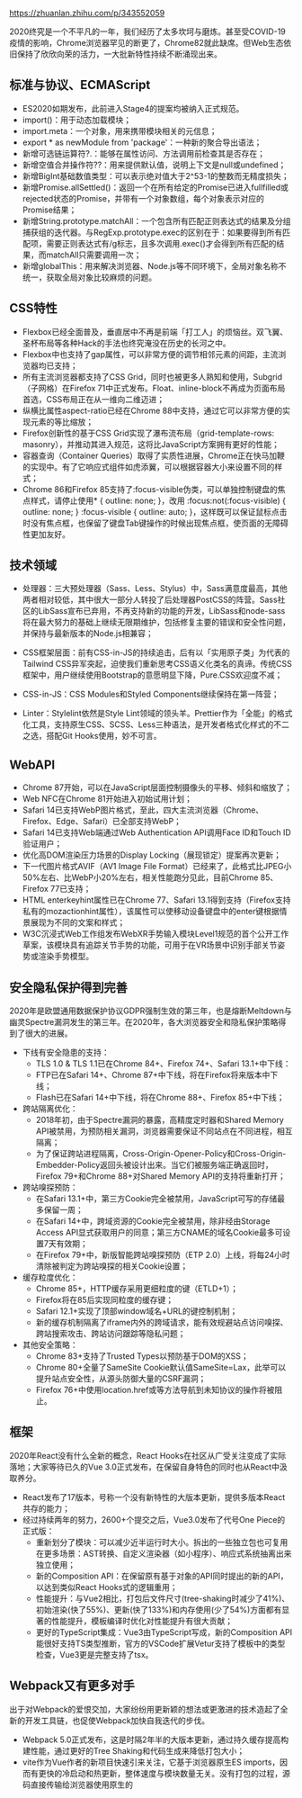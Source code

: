 https://zhuanlan.zhihu.com/p/343552059

2020终究是一个不平凡的一年，我们经历了太多坎坷与磨炼。甚至受COVID-19疫情的影响，Chrome浏览器罕见的断更了，Chrome82就此缺席。但Web生态依旧保持了欣欣向荣的活力，一大批新特性持续不断涌现出来。

## 标准与协议、ECMAScript

- ES2020如期发布，此前进入Stage4的提案均被纳入正式规范。
- import()：用于动态加载模块；
- import.meta：一个对象，用来携带模块相关的元信息；
- export * as newModule from 'package'：一种新的聚合导出语法；
- 新增可选链运算符?.：能够在属性访问、方法调用前检查其是否存在；
- 新增空值合并操作符??：用来提供默认值，说明上下文是null或undefined；
- 新增BigInt基础数值类型：可以表示绝对值大于2^53-1的整数而无精度损失；
- 新增Promise.allSettled()：返回一个在所有给定的Promise已进入fullfilled或rejected状态的Promise，并带有一个对象数组，每个对象表示对应的Promise结果；
- 新增String.prototype.matchAll：一个包含所有匹配正则表达式的结果及分组捕获组的迭代器。与RegExp.prototype.exec的区别在于：如果要得到所有匹配项，需要正则表达式有/g标志，且多次调用.exec()才会得到所有匹配的结果，而matchAll只需要调用一次；
- 新增globalThis：用来解决浏览器、Node.js等不同环境下，全局对象名称不统一，获取全局对象比较麻烦的问题。

## CSS特性

- Flexbox已经全面普及，垂直居中不再是前端「打工人」的烦恼丝。双飞翼、圣杯布局等各种Hack的手法也终究淹没在历史的长河之中。
- Flexbox中也支持了gap属性，可以非常方便的调节相邻元素的间距，主流浏览器均已支持；
- 所有主流浏览器都支持了CSS Grid，同时也被更多人熟知和使用，Subgrid（子网格）在Firefox 71中正式发布。Float、inline-block不再成为页面布局首选，CSS布局正在从一维向二维迈进；
- 纵横比属性aspect-ratio已经在Chrome 88中支持，通过它可以非常方便的实现元素的等比缩放；
- Firefox创新性的基于CSS Grid实现了瀑布流布局（grid-template-rows: masonry），并推动其进入规范，这将比JavaScript方案拥有更好的性能；
- 容器查询（Container Queries）取得了实质性进展，Chrome正在快马加鞭的实现中。有了它响应式组件如虎添翼，可以根据容器大小来设置不同的样式；
- Chrome 86和Firefox 85支持了:focus-visible伪类，可以单独控制键盘的焦点样式，请停止使用* { outline: none; }，改用 :focus:not(:focus-visible) { outline: none; } :focus-visible { outline: auto; }，这样既可以保证鼠标点击时没有焦点框，也保留了键盘Tab键操作的时候出现焦点框，使页面的无障碍性更加友好。

## 技术领域

- 处理器：三大预处理器（Sass、Less、Stylus）中，Sass满意度最高，其他两者相对较低，其中很大一部分人转投了后处理器PostCSS的阵营。Sass社区的LibSass宣布已弃用，不再支持新的功能的开发，LibSass和node-sass将在最大努力的基础上继续无限期维护，包括修复主要的错误和安全性问题，并保持与最新版本的Node.js相兼容；

- CSS框架层面：前有CSS-in-JS的持续追击，后有以「实用原子类」为代表的Tailwind CSS异军突起，迫使我们重新思考CSS语义化类名的真谛。传统CSS框架中，用户继续使用Bootstrap的意愿明显下降，Pure.CSS欢迎度不减；

- CSS-in-JS：CSS Modules和Styled Components继续保持在第一阵营；

- Linter：Stylelint依然是Style Lint领域的领头羊。Prettier作为「全能」的格式化工具，支持原生CSS、SCSS、Less三种语法，是开发者格式化样式的不二之选，搭配Git Hooks使用，妙不可言。

## WebAPI

- Chrome 87开始，可以在JavaScript层面控制摄像头的平移、倾斜和缩放了；
- Web NFC在Chrome 81开始进入初始试用计划；
- Safari 14已支持WebP图片格式，至此，四大主流浏览器（Chrome、Firefox、Edge、Safari）已全部支持WebP；
- Safari 14已支持Web端通过Web Authentication API调用Face ID和Touch ID验证用户；
- 优化高DOM渲染压力场景的Display Locking（展现锁定）提案再次更新；
- 下一代图片格式AVIF（AV1 Image File Format）已经来了，此格式比JPEG小50%左右、比WebP小20%左右，相关性能跑分见此，目前Chrome 85、Firefox 77已支持；
- HTML enterkeyhint属性已在Chrome 77、Safari 13.1得到支持（Firefox支持私有的mozactionhint属性），该属性可以使移动设备键盘中的enter键根据情景展现为不同的文案和样式；
- W3C沉浸式Web工作组发布WebXR手势输入模块Level1规范的首个公开工作草案，该模块具有追踪关节手势的功能，可用于在VR场景中识别手部关节姿势或渲染手势模型。

## 安全隐私保护得到完善

2020年是欧盟通用数据保护协议GDPR强制生效的第三年，也是熔断Meltdown与幽灵Spectre漏洞发生的第三年。在2020年，各大浏览器安全和隐私保护策略得到了很大的进展。

- 下线有安全隐患的支持：
  - TLS 1.0 & TLS 1.1已在Chrome 84+、Firefox 74+、Safari 13.1+中下线：
  - FTP已在Safari 14+、Chrome 87+中下线，将在Firefox将来版本中下线；
  - Flash已在Safari 14+中下线，将在Chrome 88+、Firefox 85+中下线；
- 跨站隔离优化：
  - 2018年初，由于Spectre漏洞的暴露，高精度定时器和Shared Memory API被禁用，为预防相关漏洞，浏览器需要保证不同站点在不同进程，相互隔离；
  - 为了保证跨站进程隔离，Cross-Origin-Opener-Policy和Cross-Origin-Embedder-Policy返回头被设计出来。当它们被服务端正确返回时，Firefox 79+和Chrome 88+对Shared Memory API的支持将重新打开；
- 跨站嗅探预防：
  - 在Safari 13.1+中，第三方Cookie完全被禁用，JavaScript可写的存储最多保留一周；
  - 在Safari 14+中，跨域资源的Cookie完全被禁用，除非经由Storage Access API显式获取用户的同意；第三方CNAME的域名Cookie最多可设置7天有效期；
  - 在Firefox 79+中，新版智能跨站嗅探预防（ETP 2.0）上线，将每24小时清除被判定为跨站嗅探的相关Cookie设置；
- 缓存粒度优化：
  - Chrome 85+，HTTP缓存采用更细粒度的键（ETLD+1）；
  - Firefox将在85后实现同粒度的缓存键；
  - Safari 12.1+实现了顶部window域名+URL的键控制机制；
  - 新的缓存机制隔离了iframe内外的跨域请求，能有效规避站点访问嗅探、跨站搜索攻击、跨站访问跟踪等隐私问题；
- 其他安全策略：
  - Chrome 83+支持了Trusted Types以预防基于DOM的XSS；
  - Chrome 80+全量了SameSite Cookie默认值SameSite=Lax，此举可以提升站点安全性，从源头防御大量的CSRF漏洞；
  - Firefox 76+中使用location.href或<meta http equiv="refresh">等方法导航到未知协议的操作将被阻止。

## 框架

2020年React没有什么全新的概念，React Hooks在社区从广受关注变成了实际落地；大家等待已久的Vue 3.0正式发布，在保留自身特色的同时也从React中汲取养分。

- React发布了17版本，号称一个没有新特性的大版本更新，提供多版本React共存的能力；
- 经过持续两年的努力，2600+个提交之后，Vue3.0发布了代号One Piece的正式版：
  - 重新划分了模块：可以减少近半运行时大小。拆出的一些独立包也可复用在更多场景：AST转换、自定义渲染器（如小程序）、响应式系统抽离出来独立使用；
  - 新的Composition API：在保留原有基于对象的API同时提出的新的API，以达到类似React Hooks式的逻辑重用；
  - 性能提升：与Vue2相比，打包后文件尺寸(tree-shaking时减少了41%)、初始渲染(快了55%)、更新(快了133%)和内存使用(少了54%)方面都有显著的性能提升，模板编译时优化对性能提升有很大贡献；
  - 更好的TypeScript集成：Vue3由TypeScript写成，新的Composition API能很好支持TS类型推断，官方的VSCode扩展Vetur支持了模板中的类型检查，Vue3更是完整支持了tsx。

## Webpack又有更多对手

出于对Webpack的爱恨交加，大家纷纷用更新颖的想法或更激进的技术造起了全新的开发工具链，也促使Webpack加快自我迭代的步伐。

- Webpack 5.0正式发布，这是时隔2年半的大版本更新，通过持久缓存提高构建性能，通过更好的Tree Shaking和代码生成来降低打包大小；
- vite作为Vue作者的新项目快速引来关注，它基于浏览器原生ES imports，因而有更快的冷启动和热更新，整体速度与模块数量无关。没有打包的过程，源码直接传输给浏览器使用原生的<script module>语法进行引入，开发服务器拦截请求和对需要转换的代码进行转换，实现了真正的按需编译。生产环境提供了vite build脚本进行打包，它基于rollup进行打包；
- 基于原生ES Module(ESM)的现代打包工具Snowpack 2.0发布，其启动时间不到50毫秒，可以在大型项目中保持快速运行，内置对TypeScript，JSX，CSS Modules的支持，可与React，Preact，Vue，Svelte等前端开发框架结合使用；
- Babel作者Sebastian McKenzie推出了JavaScript工具链Rome，包含编译器、代码风格检查、格式化、打包、测试框架等内容，亮点在于零第三方依赖并简化API配置。

## 致谢

今年是前端快爆的第三年，还是要感谢四位轮值编辑：承虎、一丝、池冰、墨尘，以及特邀编辑：紫云飞。谢谢各位的一路陪伴，字字句句的斟酌，才有了这三年的沉淀。

当然最需要感谢的还是各位粉丝，谢谢你们一直以来的关注与点赞，给了我们很大的动力。新的一年里，我们将继续秉承：原创、求精、求严的精神，一起前行！